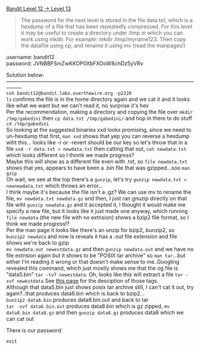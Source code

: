 [Bandit Level 12 → Level 13](https://overthewire.org/wargames/bandit/bandit13.html)

> The password for the next level is stored in the file data.txt, which is a hexdump of a file that has been repeatedly compressed. For this level it may be useful to create a directory under /tmp in which you can work using mkdir. For example: mkdir /tmp/myname123. Then copy the datafile using cp, and rename it using mv (read the manpages!)  

username: bandit12  
password: JVNBBFSmZwKKOP0XbFXOoW8chDz5yVRv  

Solution below:  
———————————————————————————————————————  
`ssh bandit12@bandit.labs.overthewire.org -p2220`  
`ls` confirms the file is in the home directory again and we cat it and it looks like what we want but we can't read it, no surprise it's hex  
Per the recommendation, making a directory and copying the file over `mkdir /tmp/gabedini` then `cp data.txt /tmp/gabedini/` and hop in there to do stuff `cd /tmp/gabedini`  
So looking at the suggested binaries xxd looks promising, since we need to un-hexdump that first, `man xxd`  shows that yep you can reverse a hexdump wiht this... looks like -r or -revert should be our key so let's throw that in a file `xxd -r data.txt > newdata.txt` then catting that out, `cat newdata.txt` which looks different so I thinnk we made progress?  
Maybe this will show as a different file even with .txt, so `file newdata.txt` shows that yes, appears to have been a .bin file that was gzipped...soo `man gzip`  
Oh wait, we see at the top there's a `gunzip`, let's try `gunzip newdata.txt > newnewdata.txt` which throws an error...  
I think maybe it's because the file isn't a .gz? We can use mv to rename the file, `mv newdata.txt newdata.gz`  and then, I just ran gnuzip directly on that file wiht `gunzip newdata.gz` and it accepted it, I thought it would make me specify a new file, but it looks like it just made one anyway, which running `file newdata` (the new file with no extnsion) shows a bzip2 file format, so I think we made progress!?  
Per the man page it looks like there's an unzip for bzip2, bunzip2, so `bunzip2 newdata` and now ls reveals it has a .out file extension and file shows we're back to gzip  
`mv newdata.out newestdata.gz` and then `gunzip newdata.out` and we have no file extnsion again but it shows to be "POSIX tar archive" so `man tar`...but either I'm reading it wrong or that doesn't make sense to me..Googling revealed this command, which just mostly shows me that the og file is "data5.bin" `tar -tvf newestdata`. Oh, looks like this will extract a file `tar -xvf newestdata` See [this page](https://linuxhint.com/untar_files_linux/) for the desciption of those tags.  
Although that data5.bin just shows posix tar archive still, I can't cat it out, try again?..that produces data6.bin which is back to bzip2...  
`bunzip2 data6.bin`  produces data6.bin.out and back to tar  
`tar -xvf data6.bin.out`  produces data8.bin which is gz zipped, `mv data8.bin data8.gz` and then `gunzip data8.gz` produces data8 which we can cat out  

There is our password






`exit`  
